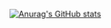 [![Anurag's GitHub stats](https://github-readme-stats.vercel.app/api?username=ikramsyakir&count_private=true&show_icons=true&theme=darcula&include_all_commits=true)](https://github.com/anuraghazra/github-readme-stats)

<!--
**ikramsyakir/ikramsyakir** is a ✨ _special_ ✨ repository because its `README.md` (this file) appears on your GitHub profile.

Here are some ideas to get you started:

- 🔭 I’m currently working on ...
- 🌱 I’m currently learning ...
- 👯 I’m looking to collaborate on ...
- 🤔 I’m looking for help with ...
- 💬 Ask me about ...
- 📫 How to reach me: ...
- 😄 Pronouns: ...
- ⚡ Fun fact: ...
-->
